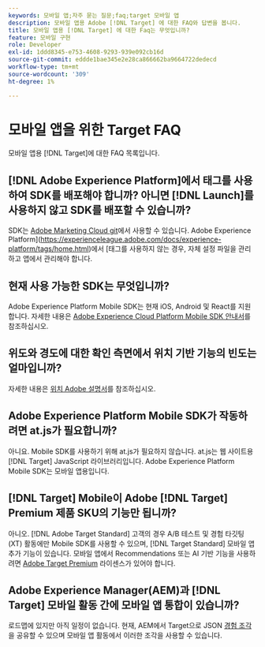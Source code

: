```yaml
---
keywords: 모바일 앱;자주 묻는 질문;faq;target 모바일 앱
description: 모바일 앱용 Adobe [!DNL Target] 에 대한 FAQ와 답변을 봅니다.
title: 모바일 앱용 [!DNL Target] 에 대한 Faq는 무엇입니까?
feature: 모바일 구현
role: Developer
exl-id: 1ddd8345-e753-4608-9293-939e092cb16d
source-git-commit: eddde1bae345e2e28ca866662ba9664722dedecd
workflow-type: tm+mt
source-wordcount: '309'
ht-degree: 1%

---
```


# 모바일 앱을 위한 Target FAQ

모바일 앱용 [!DNL Target]에 대한 FAQ 목록입니다.

## [!DNL Adobe Experience Platform]에서 태그를 사용하여 SDK를 배포해야 합니까? 아니면 [!DNL Launch]를 사용하지 않고 SDK를 배포할 수 있습니까?

SDK는 [Adobe Marketing Cloud git](https://github.com/Adobe-Marketing-Cloud/acp-sdks/)에서 사용할 수 있습니다. Adobe Experience Platform](https://experienceleague.adobe.com/docs/experience-platform/tags/home.html)에서 [태그를 사용하지 않는 경우, 자체 설정 파일을 관리하고 앱에서 관리해야 합니다.

## 현재 사용 가능한 SDK는 무엇입니까?

Adobe Experience Platform Mobile SDK는 현재 iOS, Android 및 React를 지원합니다. 자세한 내용은 [Adobe Experience Cloud Platform Mobile SDK 안내서](https://aep-sdks.gitbook.io/docs/)를 참조하십시오.

## 위도와 경도에 대한 확인 측면에서 위치 기반 기능의 빈도는 얼마입니까?

자세한 내용은 [위치 Adobe 설명서](https://placesdocs.com/places-services-by-adobe-documentation/)를 참조하십시오.

## Adobe Experience Platform Mobile SDK가 작동하려면 at.js가 필요합니까?

아니요. Mobile SDK를 사용하기 위해 at.js가 필요하지 않습니다. at.js는 웹 사이트용 [!DNL Target] JavaScript 라이브러리입니다. Adobe Experience Platform Mobile SDK는 모바일 앱용입니다.

## [!DNL Target] Mobile이 Adobe [!DNL Target] Premium 제품 SKU의 기능만 됩니까?

아니오. [!DNL Adobe Target Standard] 고객의 경우 A/B 테스트 및 경험 타깃팅(XT) 활동에만 Mobile SDK를 사용할 수 있으며, [!DNL Target Standard] 모바일 앱 추가 기능이 있습니다. 모바일 앱에서 Recommendations 또는 AI 기반 기능을 사용하려면 [Adobe Target Premium](/help/c-intro/intro.md#premium) 라이센스가 있어야 합니다.

## Adobe Experience Manager(AEM)과 [!DNL Target] 모바일 활동 간에 모바일 앱 통합이 있습니까?

로드맵에 있지만 아직 일정이 없습니다. 현재, AEM에서 Target으로 JSON [경험 조각](/help/c-experiences/c-manage-content/aem-experience-fragments.md)을 공유할 수 있으며 모바일 앱 활동에서 이러한 조각을 사용할 수 있습니다.
